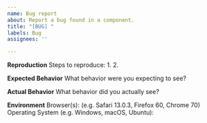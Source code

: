 ```yaml
---
name: Bug report
about: Report a bug found in a component.
title: "[BUG] "
labels: Bug
assignees: ''

---
```


**Reproduction**
Steps to reproduce: 1. 2.

**Expected Behavior**
What behavior were you expecting to see?

**Actual Behavior**
What behavior did you actually see?

**Environment**
Browser(s): (e.g. Safari 13.0.3, Firefox 60, Chrome 70)
Operating System (e.g. Windows, macOS, Ubuntu):
